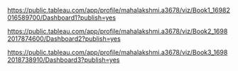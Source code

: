 https://public.tableau.com/app/profile/mahalakshmi.a3678/viz/Book1_16982016589700/Dashboard1?publish=yes

https://public.tableau.com/app/profile/mahalakshmi.a3678/viz/Book2_16982017874600/Dashboard2?publish=yes

https://public.tableau.com/app/profile/mahalakshmi.a3678/viz/Book3_16982018738910/Dashboard3?publish=yes
